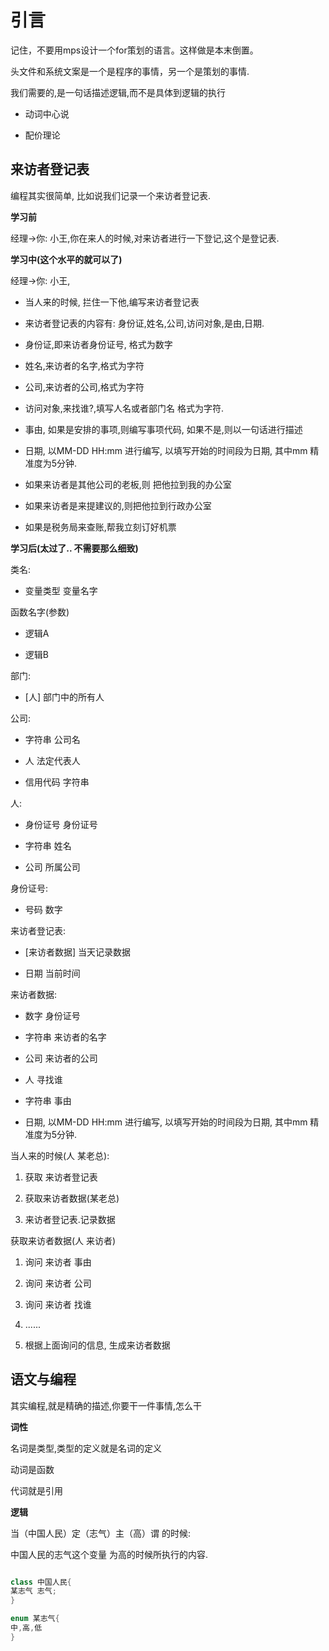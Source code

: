 # 引言

记住，不要用mps设计一个for策划的语言。这样做是本末倒置。

头文件和系统文案是一个是程序的事情，另一个是策划的事情.

我们需要的,是一句话描述逻辑,而不是具体到逻辑的执行

-   动词中心说

-   配价理论

## 来访者登记表

编程其实很简单, 比如说我们记录一个来访者登记表.

**学习前**

经理-\>你: 小王,你在来人的时候,对来访者进行一下登记,这个是登记表.

**学习中(这个水平的就可以了)**

经理-\>你: 小王,

-   当人来的时候, 拦住一下他,编写来访者登记表

-   来访者登记表的内容有: 身份证,姓名,公司,访问对象,是由,日期.

-   身份证,即来访者身份证号, 格式为数字

-   姓名,来访者的名字,格式为字符

-   公司,来访者的公司,格式为字符

-   访问对象,来找谁?,填写人名或者部门名 格式为字符.

-   事由, 如果是安排的事项,则编写事项代码, 如果不是,则以一句话进行描述

-   日期, 以MM-DD HH:mm 进行编写, 以填写开始的时间段为日期, 其中mm
    精准度为5分钟.

-   如果来访者是其他公司的老板,则 把他拉到我的办公室

-   如果来访者是来提建议的,则把他拉到行政办公室

-   如果是税务局来查账,帮我立刻订好机票

**学习后(太过了.. 不需要那么细致)**

类名:

-   变量类型 变量名字

函数名字(参数)

-   逻辑A

-   逻辑B

部门:

-   [人] 部门中的所有人

公司:

-   字符串 公司名

-   人 法定代表人

-   信用代码 字符串

人:

-   身份证号 身份证号

-   字符串 姓名

-   公司 所属公司

身份证号:

-   号码 数字

来访者登记表:

-   [来访者数据] 当天记录数据

-   日期 当前时间

来访者数据:

-   数字 身份证号

-   字符串 来访者的名字

-   公司 来访者的公司

-   人 寻找谁

-   字符串 事由

-   日期, 以MM-DD HH:mm 进行编写, 以填写开始的时间段为日期, 其中mm
    精准度为5分钟.

当人来的时候(人 某老总):

1.  获取 来访者登记表

2.  获取来访者数据(某老总)

3.  来访者登记表.记录数据

获取来访者数据(人 来访者)

1.  询问 来访者 事由

2.  询问 来访者 公司

3.  询问 来访者 找谁

4.  ......

5.  根据上面询问的信息, 生成来访者数据

## 语文与编程

其实编程,就是精确的描述,你要干一件事情,怎么干

**词性**

名词是类型,类型的定义就是名词的定义

动词是函数

代词就是引用

**逻辑**

当（中国人民）定（志气）主（高）谓 的时候:

中国人民的志气这个变量 为高的时候所执行的内容.
```C++

class 中国人民{
某志气 志气;
}

enum 某志气{
中,高,低
}

```